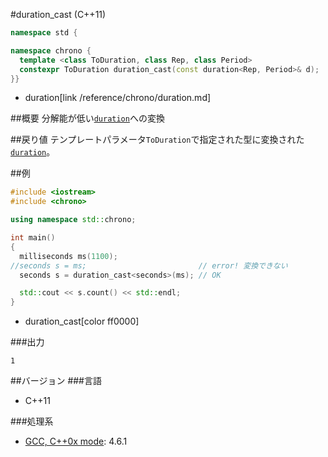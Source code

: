 #duration_cast (C++11)
```cpp
namespace std {

namespace chrono {
  template <class ToDuration, class Rep, class Period>
  constexpr ToDuration duration_cast(const duration<Rep, Period>& d);
}}
```
* duration[link /reference/chrono/duration.md]

##概要
分解能が低い[`duration`](/reference/chrono/duration.md)への変換


##戻り値
テンプレートパラメータ`ToDuration`で指定された型に変換された[`duration`](/reference/chrono/duration.md)。


##例
```cpp
#include <iostream>
#include <chrono>

using namespace std::chrono;

int main()
{
  milliseconds ms(1100);
//seconds s = ms;                         // error! 変換できない
  seconds s = duration_cast<seconds>(ms); // OK

  std::cout << s.count() << std::endl;
}
```
* duration_cast[color ff0000]

###出力
```
1
```

##バージョン
###言語
- C++11

###処理系
- [GCC, C++0x mode](/implementation.md#gcc): 4.6.1

